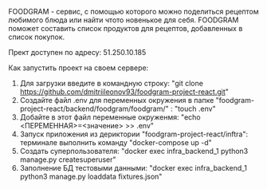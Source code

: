 FOODGRAM - сервис, с помощью которого можно поделиться рецептом любимого блюда или найти чтото новенькое для себя.
FOODGRAM поможет составить список продуктов для рецептов, добавленных в список покупок.

Прект доступен по адресу: 51.250.10.185

Как запустить проект на своем сервере:
1. Для загрузки введите в командную строку: "git clone https://github.com/dmitriileonov93/foodgram-project-react.git"
2. Создайте файл .env для переменных окружения в папке "foodgram-project-react/backend/foodgram/foodgram/" : "touch .env"
3. Добайте в этот файл переменные окруженмя: "echo <ПЕРЕМЕННАЯ>=<значение> >> .env"
4. Запуск приложения из дериктории "foodgram-project-react/inftra": терминале выполнить команду "docker-compose up -d"
5. Создать суперпользователя: "docker exec infra_backend_1 python3 manage.py createsuperuser"
6. Заполнение БД тестовыми данными: "docker exec infra_backend_1 python3 manage.py loaddata fixtures.json"